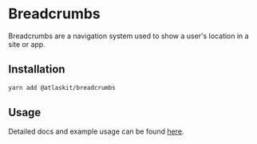 # Breadcrumbs

Breadcrumbs are a navigation system used to show a user's location in a site or app.

## Installation

```sh
yarn add @atlaskit/breadcrumbs
```

## Usage

Detailed docs and example usage can be found
[here](https://atlassian.design/components/breadcrumbs/).
